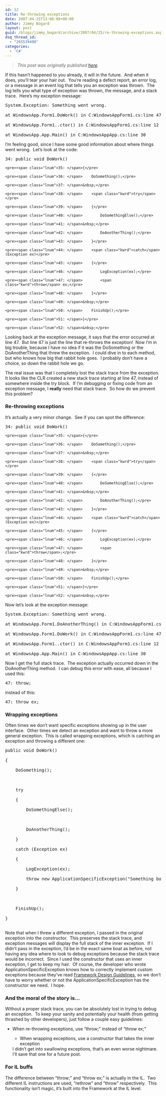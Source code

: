 ```yaml
---
id: 12
title: Re-throwing exceptions
date: 2007-04-25T13:08:00+00:00
author: Jimmy Bogard
layout: post
guid: /blogs/jimmy_bogard/archive/2007/04/25/re-throwing-exceptions.aspx
dsq_thread_id:
  - "265539498"
categories:
  - 'C#'
---
```

> _This post was originally published [here](http://grabbagoft.blogspot.com/2007/06/re-throwing-exceptions.html)._

If this hasn&#8217;t happened to you already, it will in the future.&nbsp; And when it does, you&#8217;ll tear your hair out.&nbsp; You&#8217;re reading a defect report, an error log, or a message in an event log that tells you an exception was thrown.&nbsp; The log tells you&nbsp;what type of exception was thrown, the message, and a stack trace.&nbsp; Here&#8217;s my exception message:

<pre>System.Exception: Something went wrong.<br />
at WindowsApp.Form1.DoWork() in C:WindowsAppForm1.cs:line 47<br />
at WindowsApp.Form1..ctor() in C:WindowsAppForm1.cs:line 12<br />
at WindowsApp.App.Main() in C:WindowsAppApp.cs:line 30
</pre>

I&#8217;m feeling good, since I have some good information about where things went wrong.&nbsp; Let&#8217;s look at the code:

<div class="CodeFormatContainer">
  <div class="csharpcode">
    <pre><span class="lnum">34: </span><span class="kwrd">public</span> <span class="kwrd">void</span> DoWork()</pre>
    
    <pre><span class="lnum">35: </span>{</pre>
    
    <pre><span class="lnum">36: </span>    DoSomething();</pre>
    
    <pre><span class="lnum">37: </span>&nbsp;</pre>
    
    <pre><span class="lnum">38: </span>    <span class="kwrd">try</span></pre>
    
    <pre><span class="lnum">39: </span>    {</pre>
    
    <pre><span class="lnum">40: </span>        DoSomethingElse();</pre>
    
    <pre><span class="lnum">41: </span>&nbsp;</pre>
    
    <pre><span class="lnum">42: </span>        DoAnotherThing();</pre>
    
    <pre><span class="lnum">43: </span>    }</pre>
    
    <pre><span class="lnum">44: </span>    <span class="kwrd">catch</span> (Exception ex)</pre>
    
    <pre><span class="lnum">45: </span>    {</pre>
    
    <pre><span class="lnum">46: </span>        LogException(ex);</pre>
    
    <pre><span class="lnum">47: </span>        <span class="kwrd">throw</span> ex;</pre>
    
    <pre><span class="lnum">48: </span>    }</pre>
    
    <pre><span class="lnum">49: </span>&nbsp;</pre>
    
    <pre><span class="lnum">50: </span>    FinishUp();</pre>
    
    <pre><span class="lnum">51: </span>}</pre>
    
    <pre><span class="lnum">52: </span>&nbsp;</pre>
  </div>
</div>

Looking back at the exception message, it says that the error occurred at line 47.&nbsp; But line 47 is just the line that re-throws the exception!&nbsp; Now I&#8217;m in big trouble, because I have no idea if it was the DoSomething or the DoAnotherThing that threw the exception.&nbsp; I could dive in to each method, but who knows how big that rabbit hole goes.&nbsp; I probably don&#8217;t have a choice, so down the rabbit hole we go.

The real issue was that I completely lost the stack trace from the exception.&nbsp; It looks like the CLR created a new stack trace starting at line 47, instead of somewhere inside the try block.&nbsp; If I&#8217;m debugging or fixing code from an exception message, I **really** need that stack trace.&nbsp; So how do we prevent this problem?

### Re-throwing exceptions

It&#8217;s actually a very minor change.&nbsp; See if you can spot the difference:

<div class="CodeFormatContainer">
  <div class="csharpcode">
    <pre><span class="lnum">34: </span><span class="kwrd">public</span> <span class="kwrd">void</span> DoWork()</pre>
    
    <pre><span class="lnum">35: </span>{</pre>
    
    <pre><span class="lnum">36: </span>    DoSomething();</pre>
    
    <pre><span class="lnum">37: </span>&nbsp;</pre>
    
    <pre><span class="lnum">38: </span>    <span class="kwrd">try</span></pre>
    
    <pre><span class="lnum">39: </span>    {</pre>
    
    <pre><span class="lnum">40: </span>        DoSomethingElse();</pre>
    
    <pre><span class="lnum">41: </span>&nbsp;</pre>
    
    <pre><span class="lnum">42: </span>        DoAnotherThing();</pre>
    
    <pre><span class="lnum">43: </span>    }</pre>
    
    <pre><span class="lnum">44: </span>    <span class="kwrd">catch</span> (Exception ex)</pre>
    
    <pre><span class="lnum">45: </span>    {</pre>
    
    <pre><span class="lnum">46: </span>        LogException(ex);</pre>
    
    <pre><span class="lnum">47: </span>        <span class="kwrd">throw</span>;</pre>
    
    <pre><span class="lnum">48: </span>    }</pre>
    
    <pre><span class="lnum">49: </span>&nbsp;</pre>
    
    <pre><span class="lnum">50: </span>    FinishUp();</pre>
    
    <pre><span class="lnum">51: </span>}</pre>
    
    <pre><span class="lnum">52: </span>&nbsp;</pre>
  </div>
</div>

Now let&#8217;s look at the exception message:

<pre>System.Exception: Something went wrong.<br />
at WindowsApp.Form1.DoAnotherThing() in C:WindowsAppForm1.cs:line 65<br />
at WindowsApp.Form1.DoWork() in C:WindowsAppForm1.cs:line 47<br />
at WindowsApp.Form1..ctor() in C:WindowsAppForm1.cs:line 12<br />
at WindowsApp.App.Main() in C:WindowsAppApp.cs:line 30
</pre>

Now I get the full stack trace.&nbsp; The exception actually occurred down in the DoAnotherThing method.&nbsp; I can debug&nbsp;this error with ease, all because I used this:

<div class="CodeFormatContainer">
  <div class="csharpcode">
    <pre><span class="lnum">47: </span><span class="kwrd">throw</span>;<br /></pre>
  </div>
</div>

instead of this:

<div class="CodeFormatContainer">
  <div class="csharpcode">
    <pre><span class="lnum">47: </span><span class="kwrd">throw</span> ex;<br /></pre>
  </div>
</div>

### Wrapping exceptions

Often times we don&#8217;t want specific exceptions showing up in the user interface.&nbsp; Other times we detect an exception and want to throw a more general exception.&nbsp; This is called wrapping exceptions, which is catching an exception and throwing a different one:

<div class="CodeFormatContainer">
  <pre><span class="kwrd">public</span> <span class="kwrd">void</span> DoWork()<br />
{<br />
&nbsp;&nbsp;&nbsp;&nbsp;DoSomething();<br />
<br />
&nbsp;&nbsp;&nbsp;&nbsp;<span class="kwrd">try</span><br />
&nbsp;&nbsp;&nbsp;&nbsp;{<br />
&nbsp;&nbsp;&nbsp;&nbsp;&nbsp;&nbsp;&nbsp;&nbsp;DoSomethingElse();<br />
<br />
&nbsp;&nbsp;&nbsp;&nbsp;&nbsp;&nbsp;&nbsp;&nbsp;DoAnotherThing();<br />
&nbsp;&nbsp;&nbsp;&nbsp;}<br />
&nbsp;&nbsp;&nbsp;&nbsp;<span class="kwrd">catch</span> (Exception ex)<br />
&nbsp;&nbsp;&nbsp;&nbsp;{<br />
&nbsp;&nbsp;&nbsp;&nbsp;&nbsp;&nbsp;&nbsp;&nbsp;LogException(ex);<br />
&nbsp;&nbsp;&nbsp;&nbsp;&nbsp;&nbsp;&nbsp;&nbsp;<span class="kwrd">throw</span> <span class="kwrd">new</span> ApplicationSpecificException(<span class="str">"Something bad happened"</span>, ex);<br />
&nbsp;&nbsp;&nbsp;&nbsp;}<br />
<br />
&nbsp;&nbsp;&nbsp;&nbsp;FinishUp();<br />
}<br />
</pre>
</div>

Note that when I threw a different exception, I passed in the original exception into the constructor.&nbsp; This preserves the stack trace, and exception messages will display the full stack of the inner exception.&nbsp; If I didn&#8217;t pass in the exception, I&#8217;d be in the exact same boat as before, not having any idea where to look to debug exceptions because the stack trace would be&nbsp;incorrect.&nbsp; Since I used the constructor that uses an inner exception, I get to keep my hair.&nbsp; Of course, the developer who wrote ApplicationSpecificException knows how to correctly implement custom exceptions because they&#8217;ve read [Framework Design Guidelines](http://www.amazon.com/Framework-Design-Guidelines-Conventions-Development/dp/0321246756/ref=pd_bbs_sr_1/002-0878740-0508014?ie=UTF8&s=books&qid=1177528109&sr=8-1), so we don&#8217;t have to worry whether or not&nbsp;the ApplicationSpecificException has the constructor we need.&nbsp; I hope.

### And the moral of the story is&#8230;

Without a proper stack trace, you can be absolutely lost in trying to debug an exception.&nbsp; To keep your sanity and potentially your health (from getting thrashed by other developers), just follow a couple easy guidelines:

  * When re-throwing exceptions, use &#8220;throw;&#8221; instead of &#8220;throw ex;&#8221; 
      * When wrapping exceptions, use a constructor that takes the inner exception</ul> 
    I didn&#8217;t get into swallowing exceptions, that&#8217;s an even worse nightmare.&nbsp; I&#8217;ll save that one for a future post.
    
    ### For IL buffs
    
    The difference between &#8220;throw;&#8221; and &#8220;throw ex;&#8221; is actually in the IL.&nbsp; Two different IL instructions are used, &#8220;rethrow&#8221; and &#8220;throw&#8221; respectively.&nbsp; This functionality isn&#8217;t magic, it&#8217;s built into the Framework at the IL level.